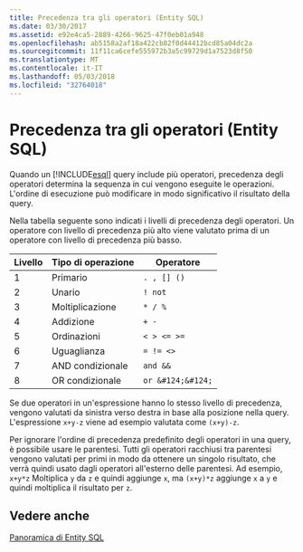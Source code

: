 ```yaml
---
title: Precedenza tra gli operatori (Entity SQL)
ms.date: 03/30/2017
ms.assetid: e92e4ca5-2889-4266-9625-47f0eb01a948
ms.openlocfilehash: ab5158a2af18a422cb82f0d44412bcd85a04dc2a
ms.sourcegitcommit: 11f11ca6cefe555972b3a5c99729d1a7523d8f50
ms.translationtype: MT
ms.contentlocale: it-IT
ms.lasthandoff: 05/03/2018
ms.locfileid: "32764018"
---
```

# <a name="operator-precedence-entity-sql"></a>Precedenza tra gli operatori (Entity SQL)
Quando un [!INCLUDE[esql](../../../../../../includes/esql-md.md)] query include più operatori, precedenza degli operatori determina la sequenza in cui vengono eseguite le operazioni. L'ordine di esecuzione può modificare in modo significativo il risultato della query.  
  
 Nella tabella seguente sono indicati i livelli di precedenza degli operatori. Un operatore con livello di precedenza più alto viene valutato prima di un operatore con livello di precedenza più basso.  
  
|Livello|Tipo di operazione|Operatore|  
|-----------|--------------------|--------------|  
|1|Primario|`. , [] ()`|  
|2|Unario|`! not`|  
|3|Moltiplicazione|`* / %`|  
|4|Addizione|`+ -`|  
|5|Ordinazioni|`< > <= >=`|  
|6|Uguaglianza|`= != <>`|  
|7|AND condizionale|`and &&`|  
|8|OR condizionale|`or &#124;&#124;`|  
  
 Se due operatori in un'espressione hanno lo stesso livello di precedenza, vengono valutati da sinistra verso destra in base alla posizione nella query. L'espressione `x+y-z` viene ad esempio valutata come `(x+y)-z`.  
  
 Per ignorare l'ordine di precedenza predefinito degli operatori in una query, è possibile usare le parentesi. Tutti gli operatori racchiusi tra parentesi vengono valutati per primi in modo da ottenere un singolo risultato, che verrà quindi usato dagli operatori all'esterno delle parentesi. Ad esempio, `x+y*z` Moltiplica `y` da `z` e quindi aggiunge `x`, ma `(x+y)*z` aggiunge `x` a `y` e quindi moltiplica il risultato per `z`.  
  
## <a name="see-also"></a>Vedere anche  
 [Panoramica di Entity SQL](../../../../../../docs/framework/data/adonet/ef/language-reference/entity-sql-overview.md)
